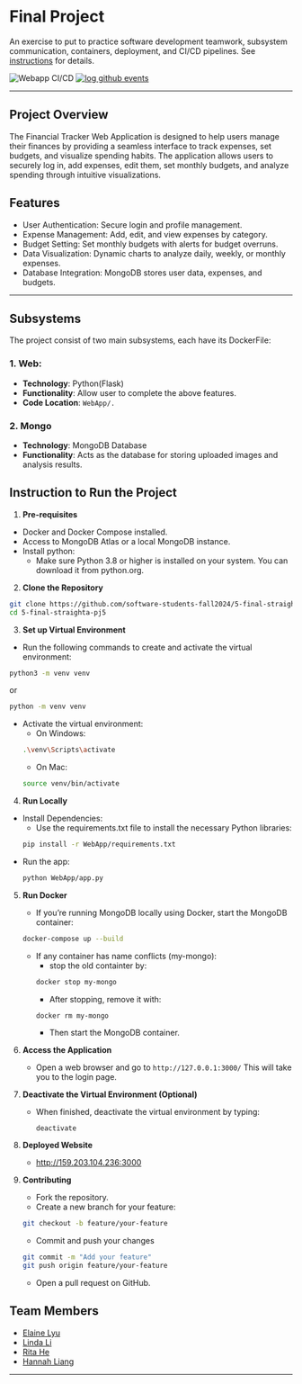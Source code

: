 # Final Project

An exercise to put to practice software development teamwork, subsystem communication, containers, deployment, and CI/CD pipelines. See [instructions](./instructions.md) for details.

![Webapp CI/CD](https://github.com/software-students-fall2024/5-final-straighta-pj5/actions/workflows/webapp.yml/badge.svg)
[![log github events](https://github.com/software-students-fall2024/5-final-straighta-pj5/actions/workflows/event-logger.yml/badge.svg)](https://github.com/software-students-fall2024/5-final-straighta-pj5/actions/workflows/event-logger.yml)

---
## **Project Overview**
The Financial Tracker Web Application is designed to help users manage their finances by providing a seamless interface to track expenses, set budgets, and visualize spending habits. The application allows users to securely log in, add expenses, edit them, set monthly budgets, and analyze spending through intuitive visualizations.

## **Features**
- User Authentication: Secure login and profile management.
- Expense Management: Add, edit, and view expenses by category.
- Budget Setting: Set monthly budgets with alerts for budget overruns.
- Data Visualization: Dynamic charts to analyze daily, weekly, or monthly expenses.
- Database Integration: MongoDB stores user data, expenses, and budgets.

---

## **Subsystems**
The project consist of two main subsystems, each have its DockerFile:

### **1. Web**:
- **Technology**: Python(Flask)
- **Functionality**: Allow user to complete the above features.
- **Code Location**: `WebApp/.`
### **2. Mongo**
- **Technology**: MongoDB Database
- **Functionality**: Acts as the database for storing uploaded images and analysis results.

## Instruction to Run the Project

1. **Pre-requisites**
- Docker and Docker Compose installed.
- Access to MongoDB Atlas or a local MongoDB instance.
- Install python: 
    -   Make sure Python 3.8 or higher is installed on your system. You can download it from python.org.

2. **Clone the Repository**
```bash
git clone https://github.com/software-students-fall2024/5-final-straighta-pj5
cd 5-final-straighta-pj5
```
3. **Set up Virtual Environment**
- Run the following commands to create and activate the virtual environment:
```bash
python3 -m venv venv
```
or
```bash
python -m venv venv
```
- Activate the virtual environment:
    - On Windows:
    ```bash
    .\venv\Scripts\activate
    ```
    - On Mac:
    ```bash
    source venv/bin/activate
    ```

4. **Run Locally**
- Install Dependencies:
    - Use the requirements.txt file to install the necessary Python libraries:
    ```bash
    pip install -r WebApp/requirements.txt
    ```
- Run the app:
    ```bash
    python WebApp/app.py
    ```

5. **Run Docker**
   - If you’re running MongoDB locally using Docker, start the MongoDB container:
   ```bash
   docker-compose up --build
   ```
   - If any container has name conflicts (my-mongo):
      - stop the old containter by:
      ```bash
      docker stop my-mongo
      ```
      - After stopping, remove it with:
      ```bash
      docker rm my-mongo
      ```
      - Then start the MongoDB container.

6. **Access the Application**
   - Open a web browser and go to `http://127.0.0.1:3000/` 
   This will take you to the login page.

7. **Deactivate the Virtual Environment (Optional)**
   - When finished, deactivate the virtual environment by typing:
     ```bas
     deactivate
     ```

8. **Deployed Website**
   - http://159.203.104.236:3000

9. **Contributing**
   - Fork the repository.
   - Create a new branch for your feature:
   ```bash
   git checkout -b feature/your-feature
   ```
   - Commit and push your changes
   ```bash
   git commit -m "Add your feature"
   git push origin feature/your-feature
   ```
   - Open a pull request on GitHub.


## **Team Members**
- [Elaine Lyu](https://github.com/ElaineR02)
- [Linda Li](https://github.com/Applejam-ovo)
- [Rita He]( https://github.com/ritaziruihe)
- [Hannah Liang](https://github.com/HannahLiang627)

---
